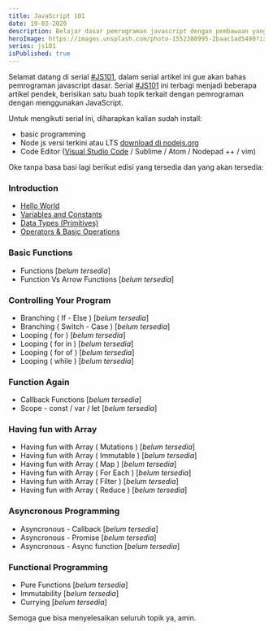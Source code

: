 ```yaml
---
title: JavaScript 101
date: 19-03-2020
description: Belajar dasar pemrograman javascript dengan pembawaan yang singkat dan santai.
heroImage: https://images.unsplash.com/photo-1552308995-2baac1ad5490?ixlib=rb-1.2.1&ixid=eyJhcHBfaWQiOjEyMDd9&auto=format&fit=crop&w=1350&q=80
series: js101
isPublished: true
---
```


Selamat datang di serial [#JS101](/js101), dalam serial artikel ini gue akan bahas pemrograman javascript dasar. Serial [#JS101](/js101) ini terbagi menjadi beberapa artikel pendek, berisikan satu buah topik terkait dengan pemrograman dengan menggunakan JavaScript.

Untuk mengikuti serial ini, diharapkan kalian sudah install:

- basic programming
- Node js versi terkini atau LTS [download di nodejs.org ](https://nodejs.org/en/)
- Code Editor ([Visual Studio Code](https://code.visualstudio.com/) / Sublime / Atom / Nodepad ++ / vim)

Oke tanpa basa basi lagi berikut edisi yang tersedia dan yang akan tersedia:

### Introduction

- [Hello World](/js101/introduction/)
- [Variables and Constants](/js101/introduction/1-variables-constants/)
- [Data Types (Primitives)](/js101/introduction/2-data-types/)
- [Operators & Basic Operations](/js101/operators/)

### Basic Functions

- Functions [*belum tersedia*]
- Function Vs Arrow Functions [*belum tersedia*]

### Controlling Your Program

- Branching ( If - Else ) [*belum tersedia*]
- Branching ( Switch - Case ) [*belum tersedia*]
- Looping ( for ) [*belum tersedia*]
- Looping ( for in ) [*belum tersedia*]
- Looping ( for of ) [*belum tersedia*]
- Looping ( while ) [*belum tersedia*]

### Function Again

- Callback Functions [*belum tersedia*]
- Scope - const / var / let [*belum tersedia*]

### Having fun with Array

- Having fun with Array ( Mutations ) [*belum tersedia*]
- Having fun with Array ( Immutable ) [*belum tersedia*]
- Having fun with Array ( Map ) [*belum tersedia*]
- Having fun with Array ( For Each ) [*belum tersedia*]
- Having fun with Array ( Filter ) [*belum tersedia*]
- Having fun with Array ( Reduce ) [*belum tersedia*]

### Asyncronous Programming

- Asyncronous - Callback [*belum tersedia*]
- Asyncronous - Promise [*belum tersedia*]
- Asyncronous - Async function [*belum tersedia*]

### Functional Programming

- Pure Functions [*belum tersedia*]
- Immutability [*belum tersedia*]
- Currying [*belum tersedia*]

Semoga gue bisa menyelesaikan seluruh topik ya, amin.
